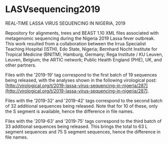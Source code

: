 # LASVsequencing2019
REAL-TIME LASSA VIRUS SEQUENCING IN NIGERIA, 2019

Repository for alignments, trees and BEAST 1.10 XML files associated with metagenomic sequencing during the Nigeria 2019 Lassa fever outbreak. This work resulted from a collaboration between the Irrua Specialist Teaching Hospital (ISTH), Edo State, Nigeria; Bernhard Nocht Institute for Tropical Medicine (BNITM), Hamburg, Germany; Rega Institute / KU Leuven, Leuven, Belgium; the ARTIC network; Public Health England (PHE), UK, and other partners.

Files with the '2019-19' tag correspond to the first batch of 19 sequences being released, with the analyses shown in the following virological post: [http://virological.org/t/2019-lassa-virus-sequencing-in-nigeria/287](http://virological.org/t/2019-lassa-virus-sequencing-in-nigeria/287).

Files with the '2019-32' and '2019-42' tags correspond to the second batch of 32 additional sequences being released. Note that for 10 of these, only the S segment is available, hence the difference in file names.

Files with the '2019-63' and '2019-75' tags correspond to the third batch of 33 additional sequences being released. This brings the total to 63 L segment sequences and 75 S segment sequences, hence the difference in file names.
